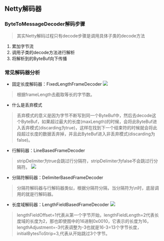 ## Netty解码器
### ByteToMessageDecoder解码步骤
> 其实Netty解码过程只有decode步骤是调用具体子类的decode方法
1. 累加字节流
2. 调用子类的decode方法进行解析  
3. 将解析到的ByteBuf向下传播
### 常见解码器分析
- 固定长度解码器：FixedLengthFrameDecoder
![](https://user-gold-cdn.xitu.io/2019/6/10/16b40be7882a9348?w=1214&h=424&f=png&s=24370)
> 根据frameLength去截取等长的字节数。
- 什么是丢弃模式
> 丢弃模式的意义是因为字节不断写到同一个ByteBuf中，然后去decode这个ByteBuf，如果超过最大的长度(maxLength)的时候，会将此ByteBuf进入丢弃模式(discarding为true)，这样在找到下一个结束符的时候就会将此段超过长度的数据丢弃掉，并且此ByteBuf进入非丢弃模式(discarding为false)。
- 行解码器：LineBasedFrameDecoder
> stripDelimiter为true会跳过行分隔符，stripDelimiter为false不会跳过行分隔符。
![](https://user-gold-cdn.xitu.io/2019/6/10/16b417eddb63a7ba?w=1446&h=694&f=png&s=50708)
- 分隔符解码器：DelimiterBasedFrameDecoder
> 分隔符解码器与行解码器类似，根据分隔符分隔，当分隔符为\n时，底层调用的就是行解码器。
- 长度域解码器：LengthFieldBasedFrameDecoder
![](https://user-gold-cdn.xitu.io/2019/6/11/16b43cf535fa17ff?w=1424&h=532&f=png&s=61594)
> lengthFieldOffset=1代表从第一个字节开始，lengthFieldLength=2代表长度域的长度为2，那也即使图中的16进制0x0010，它表示的长度为16，lengthAdjustment=-3代表调整为-3也就是16-3=13个字节长度，initialBytesToStrip=3,代表从开始跳过3个字节。
